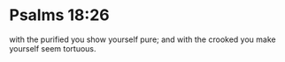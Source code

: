 # Psalms 18:26

with the purified you show yourself pure; and with the crooked you make yourself seem tortuous.
